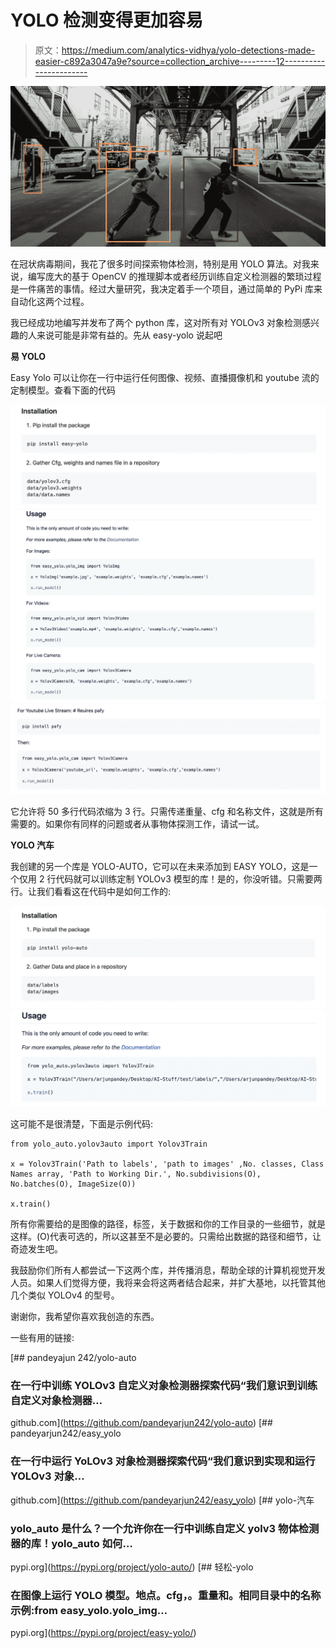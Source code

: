 # YOLO 检测变得更加容易

> 原文：<https://medium.com/analytics-vidhya/yolo-detections-made-easier-c892a3047a9e?source=collection_archive---------12----------------------->

![](img/ff79a2e36c63413837947a314760c605.png)

在冠状病毒期间，我花了很多时间探索物体检测，特别是用 YOLO 算法。对我来说，编写庞大的基于 OpenCV 的推理脚本或者经历训练自定义检测器的繁琐过程是一件痛苦的事情。经过大量研究，我决定着手一个项目，通过简单的 PyPi 库来自动化这两个过程。

我已经成功地编写并发布了两个 python 库，这对所有对 YOLOv3 对象检测感兴趣的人来说可能是非常有益的。先从 easy-yolo 说起吧

**易 YOLO**

Easy Yolo 可以让你在一行中运行任何图像、视频、直播摄像机和 youtube 流的定制模型。查看下面的代码

![](img/b27c1d3b410c2f7124aba7032e713992.png)![](img/db88828e3ca5279b291dd9a3940c621d.png)![](img/21f1bf40c1cda563c67e7ea51eabbcd6.png)

它允许将 50 多行代码浓缩为 3 行。只需传递重量、cfg 和名称文件，这就是所有需要的。如果你有同样的问题或者从事物体探测工作，请试一试。

**YOLO 汽车**

我创建的另一个库是 YOLO-AUTO，它可以在未来添加到 EASY YOLO，这是一个仅用 2 行代码就可以训练定制 YOLOv3 模型的库！是的，你没听错。只需要两行。让我们看看这在代码中是如何工作的:

![](img/5af219c357209b5b31f3973bead1629a.png)![](img/01c5db52ba9682dbf8191547928c92ec.png)

这可能不是很清楚，下面是示例代码:

```
from yolo_auto.yolov3auto import Yolov3Train

x = Yolov3Train('Path to labels', 'path to images' ,No. classes, Class Names array, 'Path to Working Dir.', No.subdivisions(O), No.batches(O), ImageSize(O))

x.train()
```

所有你需要给的是图像的路径，标签，关于数据和你的工作目录的一些细节，就是这样。(O)代表可选的，所以这甚至不是必要的。只需给出数据的路径和细节，让奇迹发生吧。

我鼓励你们所有人都尝试一下这两个库，并传播消息，帮助全球的计算机视觉开发人员。如果人们觉得方便，我将来会将这两者结合起来，并扩大基地，以托管其他几个类似 YOLOv4 的型号。

谢谢你，我希望你喜欢我创造的东西。

一些有用的链接:

[](https://github.com/pandeyarjun242/yolo-auto) [## pandeyajun 242/yolo-auto

### 在一行中训练 YOLOv3 自定义对象检测器探索代码“我们意识到训练自定义对象检测器…

github.com](https://github.com/pandeyarjun242/yolo-auto) [](https://github.com/pandeyarjun242/easy_yolo) [## pandeyarjun242/easy_yolo

### 在一行中运行 YoLOv3 对象检测器探索代码“我们意识到实现和运行 YOLOv3 对象…

github.com](https://github.com/pandeyarjun242/easy_yolo) [](https://pypi.org/project/yolo-auto/) [## yolo-汽车

### yolo_auto 是什么？一个允许你在一行中训练自定义 yolv3 物体检测器的库！yolo_auto 如何…

pypi.org](https://pypi.org/project/yolo-auto/) [](https://pypi.org/project/easy-yolo/) [## 轻松-yolo

### 在图像上运行 YOLO 模型。地点。cfg，。重量和。相同目录中的名称示例:from easy_yolo.yolo_img…

pypi.org](https://pypi.org/project/easy-yolo/)